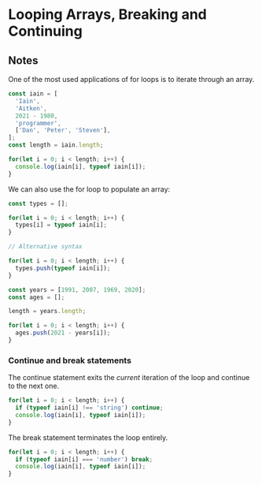 # Looping Arrays, Breaking and Continuing

## Notes

One of the most used applications of for loops is to iterate through an array.

```javascript
const iain = [
  'Iain',
  'Aitken',
  2021 - 1980,
  'programmer',
  ['Dan', 'Peter', 'Steven'],
];
const length = iain.length;

for(let i = 0; i < length; i++) {
  console.log(iain[i], typeof iain[i]);
}
```

We can also use the for loop to populate an array:

```javascript
const types = [];

for(let i = 0; i < length; i++) {
  types[i] = typeof iain[i];
}

// Alternative syntax

for(let i = 0; i < length; i++) {
  types.push(typeof iain[i]);
}

const years = [1991, 2007, 1969, 2020];
const ages = [];

length = years.length;

for(let i = 0; i < length; i++) {
  ages.push(2021 - years[i]);
}
```

### Continue and break statements

The continue statement exits the _current_ iteration of the loop and continue to the next one.

```javascript
for(let i = 0; i < length; i++) {
  if (typeof iain[i] !== 'string') continue;
  console.log(iain[i], typeof iain[i]);
}
```

The break statement terminates the loop entirely.

```javascript
for(let i = 0; i < length; i++) {
  if (typeof iain[i] === 'number') break;
  console.log(iain[i], typeof iain[i]);
}
```
